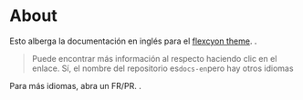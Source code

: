 # About

Esto alberga la documentación en inglés para el
[flexcyon theme](https://github.com/bladeacer/flexcyon).
.
> Puede encontrar más información al respecto haciendo clic en el enlace.
> Sí, el nombre del repositorio es`docs-en`pero hay otros idiomas

Para más idiomas, abra un FR/PR.
.
